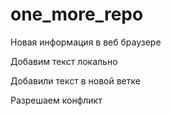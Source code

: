 ﻿# one_more_repo

 Новая информация в веб браузере

Добавим текст локально

Добавили текст в новой ветке

Разрешаем конфликт
